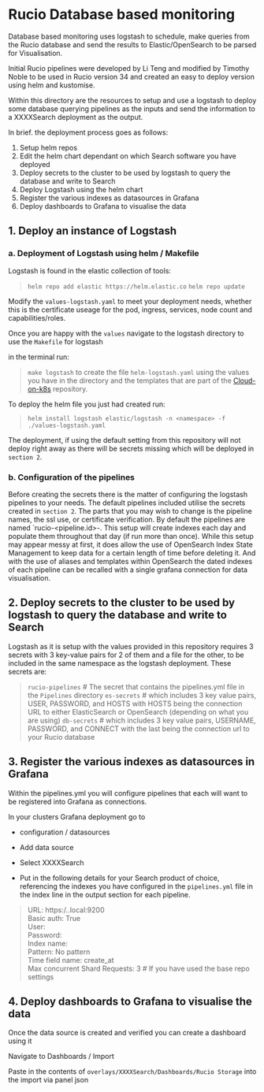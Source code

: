 # Rucio Database based monitoring

Database based monitoring uses logstash to schedule, make queries from the Rucio database and send the results to Elastic/OpenSearch to be parsed for Visualisation.

Initial Rucio pipelines were developed by Li Teng and modified by Timothy Noble to be used in Rucio version 34 and created an easy to deploy version using helm and kustomise.

Within this directory are the resources to setup and use a logstash to deploy some database querying pipelines as the inputs and send the information to a XXXXSearch deployment as the output.

In brief. the deployment process goes as follows:
1. Setup helm repos
2. Edit the helm chart dependant on which Search software you have deployed
3. Deploy secrets to the cluster to be used by logstash to query the database and write to Search
4. Deploy Logstash using the helm chart
5. Register the various indexes as datasources in Grafana
6. Deploy dashboards to Grafana to visualise the data



## 1. Deploy an instance of Logstash

### a. Deployment of Logstash using helm / Makefile

Logstash is found in the elastic collection of tools:
> `helm repo add elastic https://helm.elastic.co`
> `helm repo update`

Modify the `values-logstash.yaml` to meet your deployment needs, whether this is the certificate useage for the pod, ingress, services, node count and capabilities/roles.

Once you are happy with the `values` navigate to the logstash directory to use the `Makefile` for logstash

in the terminal run:
> `make logstash`
to create the file `helm-logstash.yaml` using the values you have in the directory and the templates that are part of the [Cloud-on-k8s](https://github.com/elastic/cloud-on-k8s/tree/main) repository.

To deploy the helm file you just had created run:
> `helm install logstash elastic/logstash -n <namespace> -f ./values-logstash.yaml`

The deployment, if using the default setting from this repository will not deploy right away as there will be secrets missing which will be deployed in `section 2`.

### b. Configuration of the pipelines

Before creating the secrets there is the matter of configuring the logstash pipelines to your needs.
The default pipelines included utilise the secrets created in `section 2`. The parts that you may wish to change is the pipeline names, the ssl use, or certificate verification. 
By default the pipelines are named `rucio-<pipeline.id>-<DATE>.
This setup will create indexes each day and populate them throughout that day (if run more than once).
While this setup may appear messy at first, it does allow the use of OpenSearch Index State Management to keep data for a certain length of time before deleting it.
And with the use of aliases and templates within OpenSearch the dated indexes of each pipeline can be recalled with a single grafana connection for data visualisation.


## 2. Deploy secrets to the cluster to be used by logstash to query the database and write to Search

Logstash as it is setup with the values provided in this repository requires 3 secrets with 3 key-value pairs for 2 of them and a file for the other, to be included in the same namespace as the logstash deployment. These secrets are:
> `rucio-pipelines` # The secret that contains the pipelines.yml file in the `Pipelines` directory
> `es-secrets` # which includes 3 key value pairs, USER, PASSWORD, and HOSTS with HOSTS being the connection URL to either ElasticSearch or OpenSearch (depending on what you are using)
> `db-secrets` # which includes 3 key value pairs, USERNAME, PASSWORD, and CONNECT with the last being the connection url to your Rucio database


## 3. Register the various indexes as datasources in Grafana

Within the pipelines.yml you will configure pipelines that each will want to be registered into Grafana as connections.

In your clusters Grafana deployment go to

- configuration / datasources

- Add data source

- Select XXXXSearch

- Put in the following details for your Search product of choice, referencing the indexes you have configured in the `pipelines.yml` file in the index line in the output section for each pipeline.

> URL: https:/<XXXXSearchSoftware>.<XXXXSearchNameSpace>.local:9200  
> Basic auth: True  
> User: <USERNAME>  
> Password: <XXXXSearch password>  
> Index name: <your Index>  
> Pattern: No pattern  
> Time field name: create_at  
> Max concurrent Shard Requests: 3 # If you have used the base repo settings  


## 4. Deploy dashboards to Grafana to visualise the data

Once the data source is created and verified you can create a dashboard using it

Navigate to Dashboards / Import

Paste in the contents of `overlays/XXXXSearch/Dashboards/Rucio Storage` into the import via panel json

